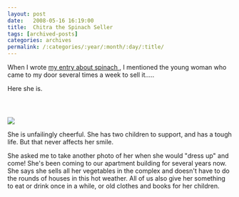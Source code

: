 ```yaml
---
layout: post
date:	2008-05-16 16:19:00
title:  Chitra the Spinach Seller
tags: [archived-posts]
categories: archives
permalink: /:categories/:year/:month/:day/:title/
---
```

When I wrote <a href="http://deponti.livejournal.com/380539.html"> my entry about  spinach </a>, I mentioned the young woman who came to my door several times a week to sell it.....

Here she is.

<a href="http://photos.ibibo.com/photos/viewphoto/8f8d4ec0bcab2ba838bc964b2e68480842-v1/2970314" title="Photo Sharing"><h1></h1><br /><img src="http://mdb1.ibibo.com/02553616c7465645f5f1270e028e22a1009587e62ba227073914746c14d5336f125cc0d06312fff6ba222594fb2817a691fe99dba.jpeg" /></a>


She is unfailingly cheerful. She has two children to support, and has a tough life. But that never affects her smile.

She asked me to take another photo of her when she would "dress up" and come! She's been coming to our apartment building for several years now. She says she sells all her vegetables in the complex and doesn't have to do the rounds of houses in this hot weather. All of us also give her something to eat or drink once in a while, or old clothes and books for her children.
